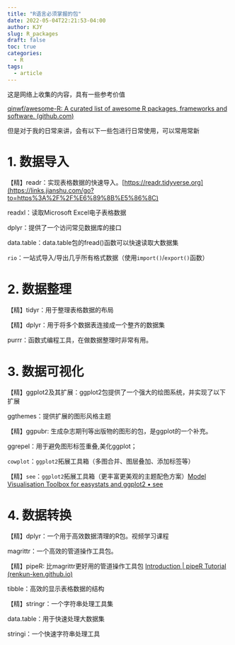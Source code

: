 ```yaml
---
title: "R语言必须掌握的包"
date: 2022-05-04T22:21:53-04:00
author: KJY
slug: R_packages
draft: false
toc: true
categories:  
  - R
tags:        
  - article
---
```


这是网络上收集的内容，具有一些参考价值

[qinwf/awesome-R: A curated list of awesome R packages, frameworks and software. (github.com)](https://github.com/qinwf/awesome-R)

但是对于我的日常来讲，会有以下一些包进行日常使用，可以常用常新

# 1. 数据导入

【精】readr：实现表格数据的快速导入。[https://readr.tidyverse.org](https://links.jianshu.com/go?to=https%3A%2F%2F%E6%89%8B%E5%86%8C)

readxl：读取Microsoft Excel电子表格数据

dplyr：提供了一个访问常见数据库的接口

data.table：data.table包的fread()函数可以快速读取大数据集

`rio`：一站式导入/导出几乎所有格式数据（使用`import()`/`export()`函数）

# 2. 数据整理



【精】tidyr：用于整理表格数据的布局

【精】dplyr：用于将多个数据表连接成一个整齐的数据集

purrr：函数式编程工具，在做数据整理时非常有用。



# 3. 数据可视化



【精】ggplot2及其扩展：ggplot2包提供了一个强大的绘图系统，并实现了以下扩展

ggthemes：提供扩展的图形风格主题

【精】ggpubr: 生成杂志期刊等出版物的图形的包，是ggplot的一个补充。

ggrepel：用于避免图形标签重叠,美化ggplot；

`cowplot`：`ggplot2`拓展工具箱（多图合并、图层叠加、添加标签等）

【精】`see`：`ggplot2`拓展工具箱（更丰富更美观的主题配色方案）[Model Visualisation Toolbox for easystats and ggplot2 • see](https://easystats.github.io/see/)

# 4. 数据转换



【精】dplyr：一个用于高效数据清理的R包。视频学习课程

magrittr：一个高效的管道操作工具包。

【精】pipeR: 比magrittr更好用的管道操作工具包 [Introduction | pipeR Tutorial (renkun-ken.github.io)](https://renkun-ken.github.io/pipeR-tutorial/index.html)

tibble：高效的显示表格数据的结构

【精】stringr：一个字符串处理工具集

data.table：用于快速处理大数据集

stringi：一个快速字符串处理工具
